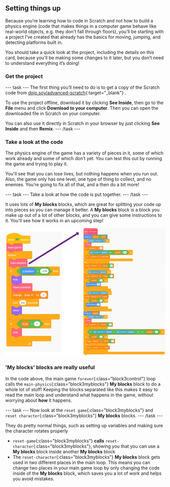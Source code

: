 ## Setting things up

Because you’re learning how to code in Scratch and not how to build a physics engine (code that makes things in a computer game behave like real-world objects, e.g. they don't fall through floors), you’ll be starting with a project I’ve created that already has the basics for moving, jumping, and detecting platforms built in.

You should take a quick look at the project, including the details on this card, because you’ll be making some changes to it later, but you don’t need to understand everything it’s doing!

### Get the project

--- task ---
The first thing you’ll need to do is to get a copy of the Scratch code from [dojo.soy/advanced-scratch](http://dojo.soy/advanced-scratch){:target="_blank"} .

To use the project offline, download it by clicking **See Inside**, then go to the **File** menu and click **Download to your computer**. Then you can open the downloaded file in Scratch on your computer.

You can also use it directly in Scratch in your browser by just clicking **See Inside** and then **Remix**.
--- /task ---

### Take a look at the code

The physics engine of the game has a variety of pieces in it, some of which work already and some of which don’t yet. You can test this out by running the game and trying to play it.

You'll see that you can lose lives, but nothing happens when you run out. Also, the game only has one level, one type of thing to collect, and no enemies. You’re going to fix all of that, and a then do a bit more!

--- task ---
Take a look at how the code is put together. 
--- /task ---

It uses lots of **My blocks** blocks, which are great for splitting your code up into pieces so you can manage it better. A **My blocks** block is a block you make up out of a lot of other blocks, and you can give some instructions to it. You'll see how it works in an upcoming step!

![](images/setup2and3.png)

### 'My blocks' blocks are really useful

In the code above, the main game `forever`{:class="block3control"} loop calls the `main-physics`{:class="block3myblocks"} **My blocks** block to do a whole lot of stuff! Keeping the blocks separated like this makes it easy to read the main loop and understand what happens in the game, without worrying about **how** it happens.

--- task ---
Now look at the `reset game`{:class="block3myblocks"} and `reset character`{:class="block3myblocks"} **My blocks** blocks.
--- /task ---

They do pretty normal things, such as setting up variables and making sure the character rotates properly
 + `reset-game`{:class="block3myblocks"} **calls** `reset-character`{:class="block3myblocks"}, showing you that you can use a **My blocks** block inside another **My blocks** block
 + The `reset-character`{:class="block3myblocks"} **My blocks** block gets used in two different places in the main loop. This  means you can change two places in your main game loop by only changing the code inside of the **My blocks** block, which saves you a lot of work and helps you avoid mistakes.
